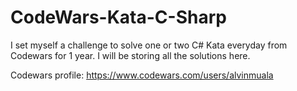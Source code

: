 # CodeWars-Kata-C-Sharp 
I set myself a challenge to solve one or two C# Kata everyday from Codewars for 1 year. I will be storing all the solutions here. 

Codewars profile: https://www.codewars.com/users/alvinmuala
